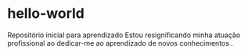 # hello-world
Repositório inicial para aprendizado
Estou resignificando minha atuação profissional ao dedicar-me ao aprendizado de novos conhecimentos .
